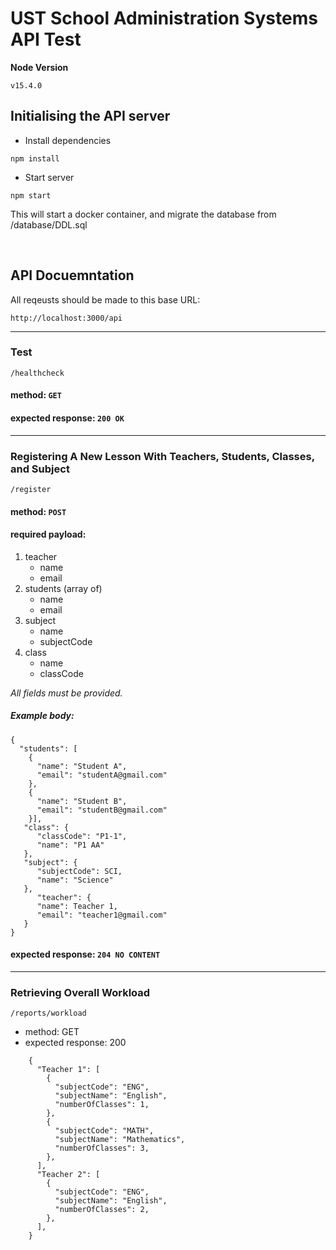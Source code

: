 # UST School Administration Systems API Test

**Node Version**
```
v15.4.0
```

## Initialising the API server
- Install dependencies
```
npm install
```
- Start server
```
npm start
```
This will start a docker container, and migrate the database from /database/DDL.sql

<br>

## API Docuemntation

All reqeusts should be made to this base URL:
```
http://localhost:3000/api
```

---

### Test
```
/healthcheck
```
#### method: `GET`
#### expected response: `200 OK`

---

### Registering A New Lesson With Teachers, Students, Classes, and Subject
```
/register
```
#### method: `POST`
#### required payload: 
1. teacher
    * name
    * email
1. students (array of)
    * name
    * email
1. subject
    * name
    * subjectCode
1. class
    * name
    * classCode
    
*All fields must be provided.*
      
##### Example body:
 ```
 {
   "students": [
     {
       "name": "Student A",
       "email": "studentA@gmail.com"
     },
     {
       "name": "Student B",
       "email": "studentB@gmail.com"
     }],
    "class": {
       "classCode": "P1-1",
       "name": "P1 AA"
    },
    "subject": {
       "subjectCode": SCI,
       "name": "Science"
    },
       "teacher": {
       "name": Teacher 1,
       "email": "teacher1@gmail.com"
    }
 }
 ```
 #### expected response: `204 NO CONTENT`

---

### Retrieving Overall Workload
```
/reports/workload
```
 * method: GET
 * expected response: 200 
```
    {
      "Teacher 1": [
        {
          "subjectCode": "ENG",
          "subjectName": "English",
          "numberOfClasses": 1,
        },        
        {
          "subjectCode": "MATH",
          "subjectName": "Mathematics",
          "numberOfClasses": 3,
        },
      ],
      "Teacher 2": [
        {
          "subjectCode": "ENG",
          "subjectName": "English",
          "numberOfClasses": 2,
        },
      ],
    }
```
